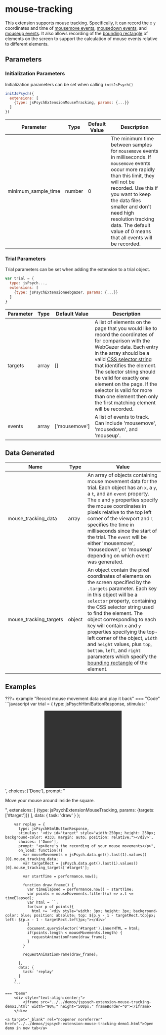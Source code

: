 # mouse-tracking

This extension supports mouse tracking. 
Specifically, it can record the `x` `y` coordinates and time of [mousemove events](https://developer.mozilla.org/en-US/docs/Web/API/Element/mousemove_event), [mousedown events](https://developer.mozilla.org/en-US/docs/Web/API/Element/mousedown_event), and [mouseup events](https://developer.mozilla.org/en-US/docs/Web/API/Element/mouseup_event).
It also allows recording of the [bounding rectangle](https://developer.mozilla.org/en-US/docs/Web/API/Element/getBoundingClientRect) of elements on the screen to support the calculation of mouse events relative to different elements.

## Parameters

### Initialization Parameters

Initialization parameters can be set when calling `initJsPsych()`

```js
initJsPsych({
  extensions: [
    {type: jsPsychExtensionMouseTracking, params: {...}}
  ]
})
```

Parameter | Type | Default Value | Description
----------|------|---------------|------------
minimum_sample_time | number | 0 | The minimum time between samples for `mousemove` events in milliseconds. If `mousemove` events occur more rapidly than this limit, they will not be recorded. Use this if you want to keep the data files smaller and don't need high resolution tracking data. The default value of 0 means that all events will be recorded.

### Trial Parameters

Trial parameters can be set when adding the extension to a trial object.

```js
var trial = {
  type: jsPsych...,
  extensions: [
    {type: jsPsychExtensionWebgazer, params: {...}}
  ]
}
```

Parameter | Type | Default Value | Description
----------|------|---------------|------------
targets | array | [] | A list of elements on the page that you would like to record the coordinates of for comparison with the WebGazer data. Each entry in the array should be a valid [CSS selector string](https://www.w3schools.com/cssref/css_selectors.asp) that identifies the element. The selector string should be valid for exactly one element on the page. If the selector is valid for more than one element then only the first matching element will be recorded.
events | array | ['mousemove'] | A list of events to track. Can include 'mousemove', 'mousedown', and 'mouseup'. 

## Data Generated

Name | Type | Value
-----|------|------
mouse_tracking_data | array | An array of objects containing mouse movement data for the trial. Each object has an `x`, a `y`,  a `t`, and an `event` property. The `x` and `y` properties specify the mouse coordinates in pixels relative to the top left corner of the viewport and `t` specifies the time in milliseconds since the start of the trial. The `event` will be either 'mousemove', 'mousedown', or 'mouseup' depending on which event was generated.
mouse_tracking_targets | object | An object contain the pixel coordinates of elements on the screen specified by the `.targets` parameter. Each key in this object will be a `selector` property, containing the CSS selector string used to find the element. The object corresponding to each key will contain `x` and `y` properties specifying the top-left corner of the object, `width` and `height` values, plus `top`, `bottom`, `left`, and `right` parameters which specify the [bounding rectangle](https://developer.mozilla.org/en-US/docs/Web/API/Element/getBoundingClientRect) of the element. 

## Examples

???+ example "Record mouse movement data and play it back"
    === "Code"
        ```javascript
        var trial = {
          type: jsPsychHtmlButtonResponse,
          stimulus: '<div id="target" style="width:250px; height: 250px; background-color: #333; margin: auto;"></div>',
          choices: ['Done'],
          prompt: "<p>Move your mouse around inside the square.</p>",
          extensions: [
            {type: jsPsychExtensionMouseTracking, params: {targets: ['#target']}}
          ],
          data: {
            task: 'draw'
          }
        };

        var replay = {
          type: jsPsychHtmlButtonResponse,
          stimulus: '<div id="target" style="width:250px; height: 250px; background-color: #333; margin: auto; position: relative;"></div>',
          choices: ['Done'],
          prompt: "<p>Here's the recording of your mouse movements</p>",
          on_load: function(){
            var mouseMovements = jsPsych.data.get().last(1).values()[0].mouse_tracking_data;
            var targetRect = jsPsych.data.get().last(1).values()[0].mouse_tracking_targets['#target'];
            
            var startTime = performance.now();

            function draw_frame() {
              var timeElapsed = performance.now() - startTime;
              var points = mouseMovements.filter((x) => x.t <= timeElapsed);
              var html = ``;
              for(var p of points){
                html += `<div style="width: 3px; height: 3px; background-color: blue; position: absolute; top: ${p.y - 1 - targetRect.top}px; left: ${p.x - 1 - targetRect.left}px;"></div>`
              }
              document.querySelector('#target').innerHTML = html;
              if(points.length < mouseMovements.length) {
                requestAnimationFrame(draw_frame);
              }
            }

            requestAnimationFrame(draw_frame);

          },
          data: {
            task: 'replay'
          }
        }
        ```
        
    === "Demo"
        <div style="text-align:center;">
            <iframe src="../../demos/jspsych-extension-mouse-tracking-demo1.html" width="90%;" height="500px;" frameBorder="0"></iframe>
        </div>

    <a target="_blank" rel="noopener noreferrer" href="../../demos/jspsych-extension-mouse-tracking-demo1.html">Open demo in new tab</a>
